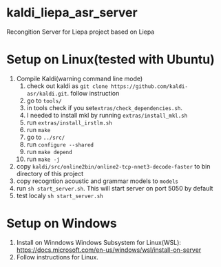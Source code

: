 # kaldi_liepa_asr_server
Recongition Server for Liepa project based on Liepa

# Setup on Linux(tested with Ubuntu)

1. Compile Kaldi(warning command line mode) 
   1. check out kaldi as ```git clone https://github.com/kaldi-asr/kaldi.git```. follow instruction ``` ```
   2. go to ```tools/```
   3. in tools check if you set```extras/check_dependencies.sh```. 
   4. I needed to install mkl by running ```extras/install_mkl.sh```
   5. run ```extras/install_irstlm.sh```
   6. run ```make```
   7. go to ```../src/```
   8. run ```configure --shared```
   9. run ```make depend```
   10. run ```make -j```
2. copy ```kaldi/src/online2bin/online2-tcp-nnet3-decode-faster``` to bin directory of this project
3. copy recogntion acoustic and grammar models to ```models``` 
4. run ```sh start_server.sh```. This will start server on port 5050 by default
5. test localy ```sh start_server.sh```


# Setup on Windows

1. Install on Winndows Windows Subsystem for Linux(WSL): https://docs.microsoft.com/en-us/windows/wsl/install-on-server
2. Follow instructions for Linux.
